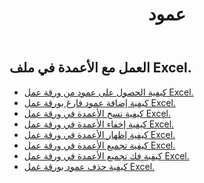 ﻿---
title: عمود
second_title: Aspose.Cells Cloud Documen
type: docs
url: /ar/columns/
aliases: [/working-with-columns/]
keywords: REST API, columns, spreadsheets, exce
description: "Cells.Cloud API لـ Excel تعمل: إظهار الأعمدة من ورقة عمل Excel"
weight: 100
---
## العمل مع الأعمدة في ملف Excel.

- [كيفية الحصول على عمود من ورقة عمل Excel.](/cells/ar/columns/get/)
- [كيفية إضافة عمود فارغ بورقة عمل Excel.](/cells/ar/columns/add/)
- [كيفية نسخ الأعمدة في ورقة عمل Excel.](/cells/ar/columns/copy/)
- [كيفية إخفاء الأعمدة في ورقة عمل Excel.](/cells/ar/columns/hide/)
- [كيفية إظهار الأعمدة في ورقة عمل Excel.](/cells/ar/columns/unhide/)
- [كيفية تجميع الأعمدة في ورقة عمل Excel.](/cells/ar/columns/group/)
- [كيفية فك تجميع الأعمدة في ورقة عمل Excel.](/cells/ar/columns/ungroup/)
- [كيفية حذف عمود بورقة عمل Excel.](/cells/ar/columns/delete/)


